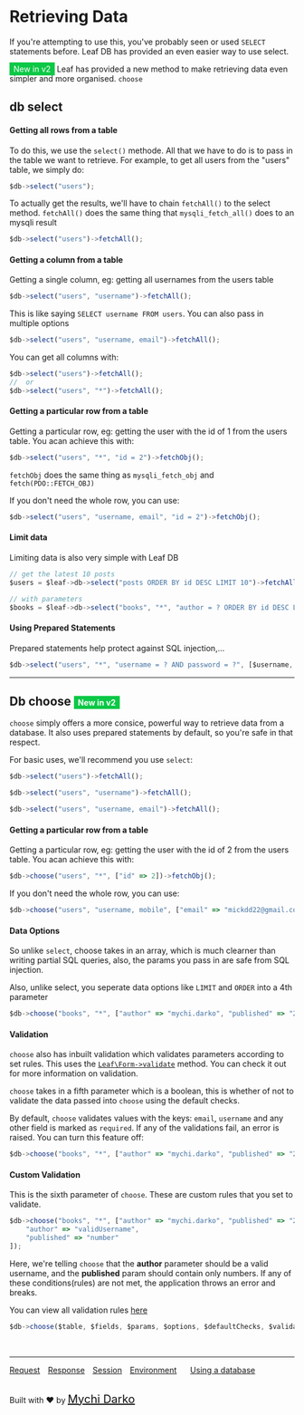 # Retrieving Data

If you're attempting to use this, you've probably seen or used `SELECT` statements before. Leaf DB has provided an even easier way to use select.

<span style="background: rgb(11, 200, 70); color: white; padding: 3px 7px; font-size: 14px;">New in v2</span> Leaf has provided a new method to make retrieving data even simpler and more organised. `choose`

## db select

#### Getting all rows from a table

To do this, we use the `select()` methode. All that we have to do is to pass in the table we want to retrieve. For example, to get all users from the "users" table, we simply do:

```js
$db->select("users");
```

To actually get the results, we'll have to chain `fetchAll()` to the select method. `fetchAll()` does the same thing that `mysqli_fetch_all()` does to an mysqli result

```js
$db->select("users")->fetchAll();
```

#### Getting a column from a table

Getting a single column, eg: getting all usernames from the users table

```js
$db->select("users", "username")->fetchAll();
```

This is like saying `SELECT username FROM users`. You can also pass in multiple options

```js
$db->select("users", "username, email")->fetchAll();
```

You can get all columns with:
```js
$db->select("users")->fetchAll();
//  or
$db->select("users", "*")->fetchAll();
```

#### Getting a particular row from a table

Getting a particular row, eg: getting the user with the id of 1 from the users table. You acan achieve this with:

```js
$db->select("users", "*", "id = 2")->fetchObj();
```

`fetchObj` does the same thing as `mysqli_fetch_obj` and `fetch(PDO::FETCH_OBJ)`

If you don't need the whole row, you can use:

```js
$db->select("users", "username, email", "id = 2")->fetchObj();
```

#### Limit data

Limiting data is also very simple with Leaf DB

```js
// get the latest 10 posts 
$users = $leaf->db->select("posts ORDER BY id DESC LIMIT 10")->fetchAll();

// with parameters
$books = $leaf->db->select("books", "*", "author = ? ORDER BY id DESC LIMIT 5", [$author])->fetchAll();
```

#### Using Prepared Statements

Prepared statements help protect against SQL injection,...

```js
$db->select("users", "*", "username = ? AND password = ?", [$username, $password])->fetchObj();
```

<hr>

## Db choose <span style="background: rgb(11, 200, 70); color: white; padding: 3px 7px; font-size: 14px;">New in v2</span>

`choose` simply offers a more consice, powerful way to retrieve data from a database. It also uses prepared statements by default, so you're safe in that respect.

For basic uses, we'll recommend you use `select`:

```js
$db->select("users")->fetchAll();

$db->select("users", "username")->fetchAll();

$db->select("users", "username, email")->fetchAll();
```

#### Getting a particular row from a table

Getting a particular row, eg: getting the user with the id of 2 from the users table. You acan achieve this with:

```js
$db->choose("users", "*", ["id" => 2])->fetchObj();
```

If you don't need the whole row, you can use:

```js
$db->choose("users", "username, mobile", ["email" => "mickdd22@gmail.com"])->fetchObj();
```

#### Data Options

So unlike `select`, choose takes in an array, which is much clearner than writing partial SQL queries, also, the params you pass in are safe from SQL injection.

Also, unlike select, you seperate data options like `LIMIT` and `ORDER` into a 4th parameter

```js
$db->choose("books", "*", ["author" => "mychi.darko", "published" => "2019"], "LIMIT 5");
```

#### Validation

`choose` also has inbuilt validation which validates parameters according to set rules. This uses the [`Leaf\Form->validate`](2.1form) method. You can check it out for more information on validation.

`choose` takes in a fifth parameter which is a boolean, this is whether of not to validate the data passed into `choose` using the default checks. 

By default, `choose` validates values with the keys: `email`, `username` and any other field is marked as `required`. If any of the validations fail, an error is raised. You can turn this feature off:

```js
$db->choose("books", "*", ["author" => "mychi.darko", "published" => "2019"], "LIMIT 5", false);
```

#### Custom Validation

This is the sixth parameter of `choose`. These are custom rules that you set to validate.

```js
$db->choose("books", "*", ["author" => "mychi.darko", "published" => "2019"], "LIMIT 5", false, [
	"author" => "validUsername",
	"published" => "number"
]);
```

Here, we're telling `choose` that the **author** parameter should be a valid username, and the **published** param should contain only numbers. If any of these conditions(rules) are not met, the application throws an error and breaks.

You can view all validation rules [here](2.1form?id=validation)

```js
$db->choose($table, $fields, $params, $options, $defaultChecks, $validation);
```

<br>
<hr>

<a href="#/2.1http/request" style="margin: 0px">Request</a>
<a href="#/2.1http/response" style="margin: 0px 10px;">Response</a>
<a href="#/2.1http/session" style="margin: 0px; 10px;">Session</a>
<a href="#/2.1environment" style="margin: 0px 10px;">Environment</a>
<a href="#/2.1database" style="margin: 0px 10px;">Using a database</a>

<br>
Built with ❤ by <a href="https://mychi.netlify.com" style="font-size: 20px; color: #111;" target="_blank">Mychi Darko</a>